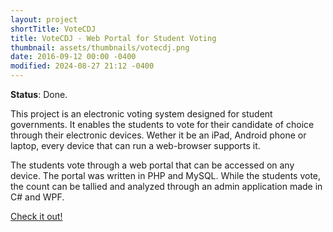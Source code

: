 ```yaml
---
layout: project
shortTitle: VoteCDJ
title: VoteCDJ - Web Portal for Student Voting
thumbnail: assets/thumbnails/votecdj.png
date: 2016-09-12 00:00 -0400
modified: 2024-08-27 21:12 -0400
---
```


<!---
Write more about this and add pictures
-->

**Status**: Done.

This project is an electronic voting system designed for student governments. It enables the students to vote for their candidate of choice through their electronic devices. Wether it be an iPad, Android phone or laptop, every device that can run a web-browser supports it.

The students vote through a web portal that can be accessed on any device. The portal was written in PHP and MySQL. While the students vote, the count can be tallied and analyzed through an admin application made in C# and WPF.


[Check it out!](https://github.com/AideTechBot/VoteCDJ)
